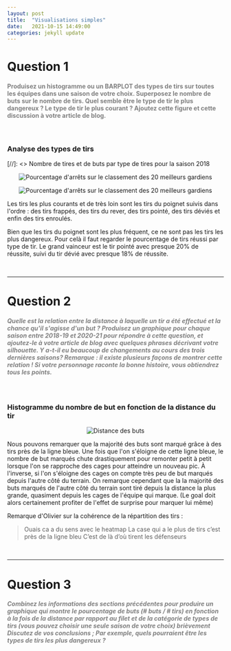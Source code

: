 ```yaml
---
layout: post
title:  "Visualisations simples"
date:   2021-10-15 14:49:00
categories: jekyll update
---
```


# Question 1

#### <span style="color:grey">Produisez un histogramme ou un BARPLOT  des types de tirs sur toutes les équipes dans une saison de votre choix. Superposez le nombre de buts sur le nombre de tirs. Quel semble être le type de tir le plus dangereux ? Le type de tir le plus courant ? Ajoutez cette figure et cette discussion à votre article de blog.</span>

<br>

### Analyse des types de tirs

[//]: <> Nombre de tires et de buts par type de tires pour la saison 2018

<p align="center">
  <img src="/assets/echauffement/nombre_de_tire_et_de_but_par_type_de_tire.png" alt="Pourcentage d'arrêts sur le classement des 20 meilleurs gardiens"/>
</p>

<p align="center">
  <img src="/assets/percentageByShotType.png" alt="Pourcentage d'arrêts sur le classement des 20 meilleurs gardiens"/>
</p>

Les tirs les plus courants et de très loin sont les tirs du poignet suivis dans l'ordre : des tirs frappés, des tirs du rever, des tirs pointé, des tirs déviés et enfin des tirs enroulés.

Bien que les tirs du poignet sont les plus fréquent, ce ne sont pas les tirs les plus dangereux. Pour celà il faut regarder le pourcentage de tirs réussi par type de tir. Le grand vainceur est le tir pointé avec presque 20% de réussite, suivi du tir dévié avec presque 18% de réussite.


<br>

---

# Question 2

##### <span style="color:grey">Quelle est la relation entre la distance à laquelle un tir a été effectué et la chance qu'il s'agisse d'un but ? Produisez un graphique pour chaque saison entre 2018-19 et 2020-21 pour répondre à cette question, et ajoutez-le à votre article de blog avec quelques phrases décrivant votre silhouette. Y a-t-il eu beaucoup de changements au cours des trois dernières saisons? Remarque : il existe plusieurs façons de montrer cette relation ! Si votre personnage raconte la bonne histoire, vous obtiendrez tous les points.</span>

<br>

### Histogramme du nombre de but en fonction de la distance du tir

<p align="center">
  <img src="/assets/distanceBut.png" alt="Distance des buts"/>
</p>

Nous pouvons remarquer que la majorité des buts sont marqué grâce à des tirs près de la ligne bleue. Une fois que l'on s'éloigne de cette ligne bleue, le nombre de but marqués chute drastiquement pour remonter petit à petit lorsque l'on se rapproche des cages pour atteindre un nouveau pic. À l'inverse, si l'on s'éloigne des cages on compte très peu de but marqués depuis l'autre côté du terrain. On remarque cependant que la la majorité des buts marqués de l'autre côté du terrain sont tiré depuis la distance la plus grande, quasiment depuis les cages de l'équipe qui marque. (Le goal doit alors certainement profiter de l'effet de surprise pour marquer lui même)

Remarque d'Olivier sur la cohérence de la répartition des tirs : 
> Ouais ca a du sens avec le heatmap
> La case qui a le plus de tirs c’est près de la ligne bleu
> C’est de là d’où tirent les défenseurs

<br>

---

# Question 3

##### <span style="color:grey">Combinez les informations des sections précédentes pour produire un graphique qui montre le pourcentage de buts (# buts / # tirs) en fonction à la fois de la distance par rapport au filet et de la catégorie de types de tirs (vous pouvez choisir une seule saison de votre choix) brièvement Discutez de vos conclusions ; Par exemple, quels pourraient être les types de tirs les plus dangereux ?</span>
